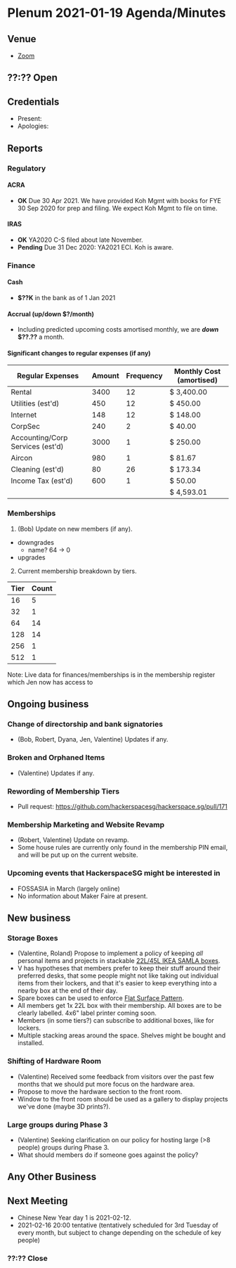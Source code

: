 # Plenum 2021-01-19 Agenda/Minutes

## Venue
- [Zoom](https://us02web.zoom.us/j/88972534059?pwd=K2ptVnNGVk9EVnptZWkrdTYwYmJxZz09)

## ??:?? Open

## Credentials
- Present:
- Apologies:

## Reports

### Regulatory

#### ACRA
- **OK** Due 30 Apr 2021. We have provided Koh Mgmt with books for FYE 30 Sep 2020 for prep and filing. We expect Koh Mgmt to file on time.

#### IRAS
- **OK** YA2020 C-S filed about late November.
- **Pending** Due 31 Dec 2020: YA2021 ECI. Koh is aware.

### Finance

#### Cash
- **$??K** in the bank as of 1 Jan 2021

#### Accrual (up/down $?/month)
- Including predicted upcoming costs amortised monthly, we are **_down_ $??.??** a month.

#### Significant changes to regular expenses (if any)
| Regular Expenses                 | Amount | Frequency | Monthly Cost (amortised)
| --                               | --     | --        | --
| Rental                           | 3400   | 12        | $ 3,400.00
| Utilities (est'd)                | 450    | 12        | $ 450.00
| Internet                         | 148    | 12        | $ 148.00
| CorpSec                          | 240    | 2         | $ 40.00
| Accounting/Corp Services (est'd) | 3000   | 1         | $ 250.00
| Aircon                           | 980    | 1         | $ 81.67
| Cleaning (est'd)                 | 80     | 26        | $ 173.34
| Income Tax (est'd)               | 600    | 1         | $ 50.00
|                                  |        |           | $ 4,593.01

### Memberships
1. (Bob) Update on new members (if any).
  - downgrades
    - name? 64 -> 0
  - upgrades

2. Current membership breakdown by tiers.

| Tier | Count |
| --   | --    |
| 16   | 5     |
| 32   | 1     |
| 64   | 14    |
| 128  | 14    |
| 256  | 1     |
| 512  | 1     |

Note: Live data for finances/memberships is in the membership register which Jen now has access to

## Ongoing business

### Change of directorship and bank signatories
- (Bob, Robert, Dyana, Jen, Valentine) Updates if any.

### Broken and Orphaned Items
- (Valentine) Updates if any.

### Rewording of Membership Tiers
- Pull request: https://github.com/hackerspacesg/hackerspace.sg/pull/171

### Membership Marketing and Website Revamp
- (Robert, Valentine) Update on revamp.
- Some house rules are currently only found in the membership PIN email, and will be put up on the current website.

### Upcoming events that HackerspaceSG might be interested in
- FOSSASIA in March (largely online)
- No information about Maker Faire at present.

## New business

### Storage Boxes
- (Valentine, Roland) Propose to implement a policy of keeping _all_ personal items and projects in stackable [22L/45L IKEA SAMLA boxes](https://www.ikea.com/sg/en/p/samla-box-transparent-90180940/).
- V has hypotheses that members prefer to keep their stuff around their preferred desks, that some people might not like taking out individual items from their lockers, and that it's easier to keep everything into a nearby box at the end of their day.
- Spare boxes can be used to enforce [Flat Surface Pattern](https://wiki.hackerspaces.org/The_Flat_Surface_Pattern).
- All members get 1x 22L box with their membership. All boxes are to be clearly labelled. 4x6" label printer coming soon.
- Members (in some tiers?) can subscribe to additional boxes, like for lockers.
- Multiple stacking areas around the space. Shelves might be bought and installed.

### Shifting of Hardware Room
- (Valentine) Received some feedback from visitors over the past few months that we should put more focus on the hardware area.
- Propose to move the hardware section to the front room.
- Window to the front room should be used as a gallery to display projects we've done (maybe 3D prints?).

### Large groups during Phase 3
- (Valentine) Seeking clarification on our policy for hosting large (>8 people) groups during Phase 3.
- What should members do if someone goes against the policy?

## Any Other Business

## Next Meeting
- Chinese New Year day 1 is 2021-02-12.
- 2021-02-16 20:00 tentative (tentatively scheduled for 3rd Tuesday of every month, but subject to change depending on the schedule of key people)

### ??:?? Close

